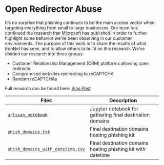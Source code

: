 # Open Redirector Abuse

It’s no surprise that phishing continues to be the main access vector when targeting everything from small to large 
businesses. Our team has continued the research that [Microsoft](https://www.microsoft.com/security/blog/2021/08/26/widespread-credential-phishing-campaign-abuses-open-redirector-links/) has published in order to further highlight some 
behavior we’ve been observing in our customer environments. The purpose of this work is to share the results of what 
IronNet has seen, and to allow others to build on this research. We’ve divided our research into three groups:
* Customer Relationship Management (CRM) platforms allowing open redirects
* Compromised websites redirecting to reCAPTCHA
* Random reCAPTCHAs

Full research can be found here: [Blog Post]()

Files                                                                   | Description
------------------------------------------------------------------------|-----------------------------------------------------------
[`urlscan_notebook`](./urlscan_notebook.ipynb)                          | Jupyter notebook for gathering final destination domains
[`phish_domains.txt`](./phish_domains.txt)                              | Final destination domains hosting phishing kit
[`phish_domains_with_datetime.csv`](./phish_domains_with_datetime.csv)  | Final destination domains hosting phishing kit with datetime

